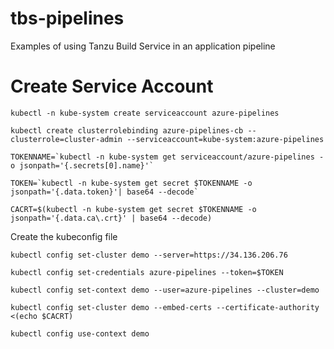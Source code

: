 # tbs-pipelines
Examples of using Tanzu Build Service in an application pipeline

# Create Service Account 

```
kubectl -n kube-system create serviceaccount azure-pipelines
```
```
kubectl create clusterrolebinding azure-pipelines-cb --clusterrole=cluster-admin --serviceaccount=kube-system:azure-pipelines
```


```
TOKENNAME=`kubectl -n kube-system get serviceaccount/azure-pipelines -o jsonpath='{.secrets[0].name}'`
```

```
TOKEN=`kubectl -n kube-system get secret $TOKENNAME -o jsonpath='{.data.token}'| base64 --decode`
```

```
CACRT=$(kubectl -n kube-system get secret $TOKENNAME -o jsonpath='{.data.ca\.crt}' | base64 --decode)
```


Create the kubeconfig file
```
kubectl config set-cluster demo --server=https://34.136.206.76
```

```
kubectl config set-credentials azure-pipelines --token=$TOKEN
```

```
kubectl config set-context demo --user=azure-pipelines --cluster=demo
```

```
kubectl config set-cluster demo --embed-certs --certificate-authority <(echo $CACRT)
```

```
kubectl config use-context demo
```